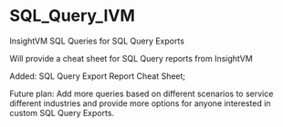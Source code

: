 # SQL_Query_IVM
InsightVM SQL Queries for SQL Query Exports

Will provide a cheat sheet for SQL Query reports from InsightVM

Added: SQL Query Export Report Cheat Sheet;


Future plan: Add more queries based on different scenarios to service different industries and provide more options for anyone interested in custom SQL Query Exports.
